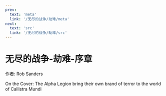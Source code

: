 ```yaml
---
prev:
  text: 'meta'
  link: '/无尽的战争/劫难/meta'
next:
  text: 'src'
  link: '/无尽的战争/劫难/src'
---
```


# 无尽的战争-劫难-序章

作者: Rob Sanders

On the Cover: The Alpha Legion bring their own brand of terror to the world of Callistra Mundi

